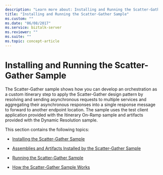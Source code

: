 ```yaml
---
description: "Learn more about: Installing and Running the Scatter-Gather Sample"
title: "Installing and Running the Scatter-Gather Sample"
ms.custom: ""
ms.date: "06/08/2017"
ms.service: biztalk-server
ms.reviewer: ""
ms.suite: ""
ms.topic: concept-article
---
```

# Installing and Running the Scatter-Gather Sample
The Scatter-Gather sample shows how you can develop an orchestration as a custom itinerary step to apply the Scatter-Gather design pattern by resolving and sending asynchronous requests to multiple services and aggregating their asynchronous responses into a single response message to forward to another endpoint location. The sample uses the test client application provided with the Itinerary On-Ramp sample and artifacts provided with the Dynamic Resolution sample.  
  
 This section contains the following topics:  
  
-   [Installing the Scatter-Gather Sample](../esb-toolkit/installing-the-scatter-gather-sample.md)  
  
-   [Assemblies and Artifacts Installed by the Scatter-Gather Sample](../esb-toolkit/assemblies-and-artifacts-installed-by-the-scatter-gather-sample.md)  
  
-   [Running the Scatter-Gather Sample](../esb-toolkit/running-the-scatter-gather-sample.md)  
  
-   [How the Scatter-Gather Sample Works](../esb-toolkit/how-the-scatter-gather-sample-works.md)
